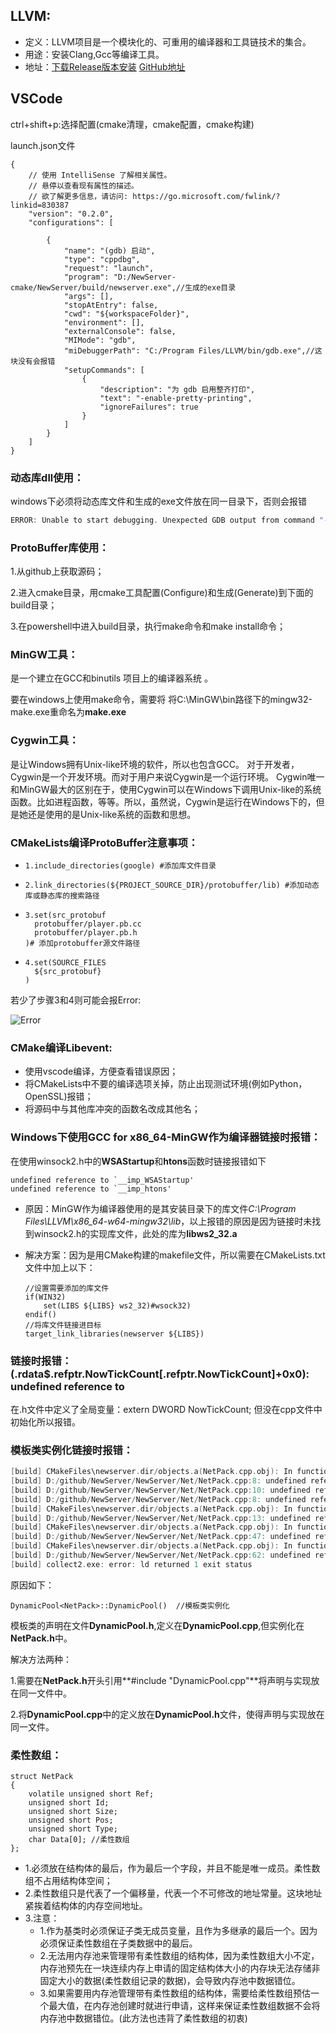 ## LLVM:

- 定义：LLVM项目是一个模块化的、可重用的编译器和工具链技术的集合。
- 用途：安装Clang,Gcc等编译工具。
- 地址：[下载Release版本安装](http://releases.llvm.org/6.0.0/)            [GitHub地址](https://github.com/skylife12138/llvm-project/releases)

## VSCode

ctrl+shift+p:选择配置(cmake清理，cmake配置，cmake构建)

launch.json文件

```
{
    // 使用 IntelliSense 了解相关属性。 
    // 悬停以查看现有属性的描述。
    // 欲了解更多信息，请访问: https://go.microsoft.com/fwlink/?linkid=830387
    "version": "0.2.0",
    "configurations": [
        
        {
            "name": "(gdb) 启动",
            "type": "cppdbg",
            "request": "launch",
            "program": "D:/NewServer-cmake/NewServer/build/newserver.exe",//生成的exe目录
            "args": [],
            "stopAtEntry": false,
            "cwd": "${workspaceFolder}",
            "environment": [],
            "externalConsole": false,
            "MIMode": "gdb",
            "miDebuggerPath": "C:/Program Files/LLVM/bin/gdb.exe",//这块没有会报错
            "setupCommands": [
                {
                    "description": "为 gdb 启用整齐打印",
                    "text": "-enable-pretty-printing",
                    "ignoreFailures": true
                }
            ]
        }
    ]
}
```



### 动态库dll使用：

windows下必须将动态库文件和生成的exe文件放在同一目录下，否则会报错

```c++
ERROR: Unable to start debugging. Unexpected GDB output from command "-exec-run". During startup program exited with code 0xc000007b.
```

### ProtoBuffer库使用：

1.从github上获取源码；

2.进入cmake目录，用cmake工具配置(Configure)和生成(Generate)到下面的build目录；

3.在powershell中进入build目录，执行make命令和make install命令；

### MinGW工具：

 是一个建立在GCC和binutils 项目上的编译器系统 。

要在windows上使用make命令，需要将 将C:\MinGW\bin路径下的mingw32-make.exe重命名为**make.exe**

###  Cygwin工具：

是让Windows拥有Unix-like环境的软件，所以也包含GCC。
对于开发者，Cygwin是一个开发环境。而对于用户来说Cygwin是一个运行环境。
Cygwin唯一和MinGW最大的区别在于，使用Cygwin可以在Windows下调用Unix-like的系统函数。比如进程函数，等等。所以，虽然说，Cygwin是运行在Windows下的，但是她还是使用的是Unix-like系统的函数和思想。

### CMakeLists编译ProtoBuffer注意事项：

- ``` 
  1.include_directories(google) #添加库文件目录
  ```

- ```
  2.link_directories(${PROJECT_SOURCE_DIR}/protobuffer/lib) #添加动态库或静态库的搜索路径
  ```

- ```
  3.set(src_protobuf
    protobuffer/player.pb.cc
    protobuffer/player.pb.h
  )# 添加protobuffer源文件路径
  ```

- ```
  4.set(SOURCE_FILES
    ${src_protobuf}
  )
  ```

若少了步骤3和4则可能会报Error:

![Error](C:\Users\duoyi\Desktop\123.jpg)

### CMake编译Libevent:

- 使用vscode编译，方便查看错误原因；
- 将CMakeLists中不要的编译选项关掉，防止出现测试环境(例如Python，OpenSSL)报错；
- 将源码中与其他库冲突的函数名改成其他名；

### Windows下使用GCC for x86_64-MinGW作为编译器链接时报错：

在使用winsock2.h中的**WSAStartup**和**htons**函数时链接报错如下

```
undefined reference to `__imp_WSAStartup'
undefined reference to `__imp_htons'
```

- 原因：MinGW作为编译器使用的是其安装目录下的库文件*C:\Program Files\LLVM\x86_64-w64-mingw32\lib*，以上报错的原因是因为链接时未找到winsock2.h的实现库文件，此处的库为**libws2_32.a**

- 解决方案：因为是用CMake构建的makefile文件，所以需要在CMakeLists.txt文件中加上以下：

  ```
  //设置需要添加的库文件
  if(WIN32)
      set(LIBS ${LIBS} ws2_32)#wsock32)
  endif()
  //将库文件链接进目标
  target_link_libraries(newserver ${LIBS})
  ```


### 链接时报错：(.rdata$.refptr.NowTickCount[.refptr.NowTickCount]+0x0): undefined reference to 

在.h文件中定义了全局变量：extern DWORD NowTickCount; 但没在cpp文件中初始化所以报错。

### 模板类实例化链接时报错：

```c++
[build] CMakeFiles\newserver.dir/objects.a(NetPack.cpp.obj): In function `CNetPackPool::CNetPackPool()':
[build] D:/github/NewServer/NewServer/Net/NetPack.cpp:8: undefined reference to `DynamicPool<NetPack>::DynamicPool()'
[build] D:/github/NewServer/NewServer/Net/NetPack.cpp:10: undefined reference to `DynamicPool<NetPack>::Init(int, int, bool, int)'
[build] D:/github/NewServer/NewServer/Net/NetPack.cpp:8: undefined reference to `DynamicPool<NetPack>::~DynamicPool()'
[build] CMakeFiles\newserver.dir/objects.a(NetPack.cpp.obj): In function `CNetPackPool::~CNetPackPool()':
[build] D:/github/NewServer/NewServer/Net/NetPack.cpp:13: undefined reference to `DynamicPool<NetPack>::~DynamicPool()'
[build] CMakeFiles\newserver.dir/objects.a(NetPack.cpp.obj): In function `CNetPackPool::Pop(int, unsigned short)':
[build] D:/github/NewServer/NewServer/Net/NetPack.cpp:47: undefined reference to `DynamicPool<NetPack>::FetchObj()'
[build] CMakeFiles\newserver.dir/objects.a(NetPack.cpp.obj): In function `CNetPackPool::Push(NetPack*)':
[build] D:/github/NewServer/NewServer/Net/NetPack.cpp:62: undefined reference to `DynamicPool<NetPack>::ReleaseObj(NetPack*)'
[build] collect2.exe: error: ld returned 1 exit status
```

原因如下：

```
DynamicPool<NetPack>::DynamicPool()  //模板类实例化
```

模板类的声明在文件**DynamicPool.h**,定义在**DynamicPool.cpp**,但实例化在**NetPack.h**中。

解决方法两种：

1.需要在**NetPack.h**开头引用**#include "DynamicPool.cpp"**将声明与实现放在同一文件中。

2.将**DynamicPool.cpp**中的定义放在**DynamicPool.h**文件，使得声明与实现放在同一文件。

### 柔性数组：

```
struct NetPack
{
    volatile unsigned short Ref;
    unsigned short Id;
    unsigned short Size;
    unsigned short Pos;
    unsigned short Type;
    char Data[0]; //柔性数组
};
```

- 1.必须放在结构体的最后，作为最后一个字段，并且不能是唯一成员。柔性数组不占用结构体空间；
- 2.柔性数组只是代表了一个偏移量，代表一个不可修改的地址常量。这块地址紧挨着结构体的内存空间地址。
- 3.注意：
  - 1.作为基类时必须保证子类无成员变量，且作为多继承的最后一个。因为必须保证柔性数组在子类数据中的最后。
  - 2.无法用内存池来管理带有柔性数组的结构体，因为柔性数组大小不定，内存池预先在一块连续内存上申请的固定结构体大小的内存块无法存储非固定大小的数据(柔性数组记录的数据)，会导致内存池中数据错位。
  - 3.如果需要用内存池管理带有柔性数组的结构体，需要给柔性数组预估一个最大值，在内存池创建时就进行申请，这样来保证柔性数组数据不会将内存池中数据错位。(此方法也违背了柔性数组的初衷)